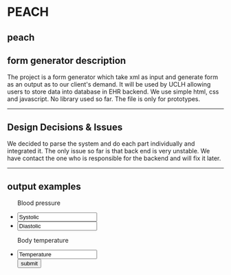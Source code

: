 # PEACH
peach 
----------------------
form generator description
----------------------
The project is a form generator which take xml as input and generate form as an output as to our client's demand. It will be used by UCLH allowing users to store data into database in EHR backend.
We use simple html, css and javascript. No library used so far. 
The file is only for prototypes.

-------------------------
Design Decisions & Issues
-------------------------
We decided to parse the system and do each part individually and integrated it.
The only issue so far is that back end is very unstable. We have contact the one who is responsible for the backend and will fix it later.

-----------------------
output examples
-----------------------
<html>
<head>
<link rel="stylesheet" type="text/css" href="stylesheet.css"></head>
<div class = "form-style-9">
<form>
<ul>
<p>Blood pressure</p>
<li class = "field5">
<input value = "Systolic" required>
</li>
<li class = "field5">
<input value = "Diastolic" required>
</li>
<p>Body temperature</p>
<li class = "field5">
<input value = "Temperature" required>
</li>
<button value = "submit"  type = "submit" onclick="myFunction()" >
submit</button>
</ul>
</form>
</div>
</html>
